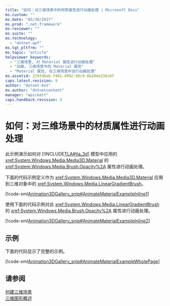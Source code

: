 ```yaml
---
title: "如何：对三维场景中的材质属性进行动画处理 | Microsoft Docs"
ms.custom: ""
ms.date: "03/30/2017"
ms.prod: ".net-framework"
ms.reviewer: ""
ms.suite: ""
ms.technology: 
  - "dotnet-wpf"
ms.tgt_pltfrm: ""
ms.topic: "article"
helpviewer_keywords: 
  - "三维场景, 对 Material 属性进行动画处理"
  - "动画, 三维场景中的 Material 属性"
  - "Material 属性, 在三维场景中进行动画处理"
ms.assetid: 229fd6eb-7401-4992-b0c9-8b28de230c0f
caps.latest.revision: 9
author: "dotnet-bot"
ms.author: "dotnetcontent"
manager: "wpickett"
caps.handback.revision: 9
---
```

# 如何：对三维场景中的材质属性进行动画处理
此示例演示如何对 [!INCLUDE[TLA#tla_3d](../../../../includes/tlasharptla-3d-md.md)] 模型中应用的 <xref:System.Windows.Media.Media3D.Material> 的 <xref:System.Windows.Media.Brush.Opacity%2A> 属性进行动画处理。  
  
 下面的代码示例定义作为 <xref:System.Windows.Media.Media3D.Material> 应用到三维对象中的 <xref:System.Windows.Media.LinearGradientBrush>。  
  
 [!code-xml[Animation3DGallery_snip#AnimateMaterialExampleInline1](../../../../samples/snippets/csharp/VS_Snippets_Wpf/Animation3DGallery_snip/CS/AnimateMaterialExample.xaml#animatematerialexampleinline1)]  
  
 使用下面的代码示例对此 <xref:System.Windows.Media.LinearGradientBrush> 的 <xref:System.Windows.Media.Brush.Opacity%2A> 属性进行动画处理。  
  
 [!code-xml[Animation3DGallery_snip#AnimateMaterialExampleInline2](../../../../samples/snippets/csharp/VS_Snippets_Wpf/Animation3DGallery_snip/CS/AnimateMaterialExample.xaml#animatematerialexampleinline2)]  
  
## 示例  
 下面的代码显示了完整的示例。  
  
 [!code-xml[Animation3DGallery_snip#AnimateMaterialExampleWholePage](../../../../samples/snippets/csharp/VS_Snippets_Wpf/Animation3DGallery_snip/CS/AnimateMaterialExample.xaml#animatematerialexamplewholepage)]  
  
## 请参阅  
 [创建三维场景](../../../../docs/framework/wpf/graphics-multimedia/how-to-create-a-3-d-scene.md)   
 [三维图形概述](../../../../docs/framework/wpf/graphics-multimedia/3-d-graphics-overview.md)